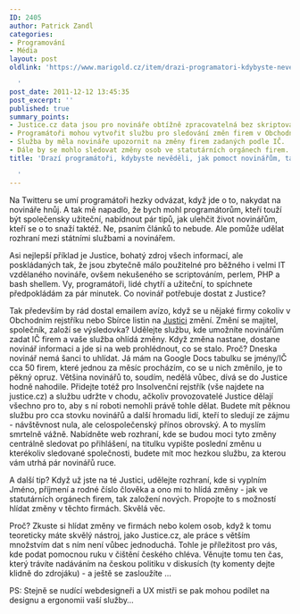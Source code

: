 ```yaml
---
ID: 2405
author: Patrick Zandl
categories:
- Programování
- Média
layout: post
oldlink: 'https://www.marigold.cz/item/drazi-programatori-kdybyste-nevedeli-jak-pomoct-novinarum-tady-je-par-tipu

  '
post_date: 2011-12-12 13:45:35
post_excerpt: ''
published: true
summary_points:
- Justice.cz data jsou pro novináře obtížně zpracovatelná bez skriptování.
- Programátoři mohou vytvořit službu pro sledování změn firem v Obchodním rejstříku.
- Služba by měla novináře upozornit na změny firem zadaných podle IČ.
- Dále by se mohlo sledovat změny osob ve statutárních orgánech firem.
title: 'Drazí programátoři, kdybyste nevěděli, jak pomoct novinářům, tady je pár tipů

  '
---
```


Na Twitteru se umí programátoři hezky odvázat, když jde o to, nakydat na novináře hnůj. A tak mě napadlo, že bych mohl programátorům, kteří touží být společensky užiteční, nabídnout pár tipů, jak ulehčit život novinářům, kteří se o to snaží taktéž. Ne, psaním článků to nebude. Ale pomůže udělat rozhraní mezi státními službami a novinářem. 

Asi nejlepší příklad je Justice, bohatý zdroj všech informací, ale poskládaných tak, že jsou zbytečně málo použitelné pro běžného i velmi IT vzdělaného novináře, ovšem nekušeného se scriptováním, perlem, PHP a bash shellem. Vy, programátoři, lidé chytří a užiteční, to spíchnete předpokládám za pár minutek. Co novinář potřebuje dostat z Justice?

Tak především by rád dostal emailem avízo, když se u nějaké firmy cokoliv v Obchodním rejstříku nebo Sbírce listin na <a href="http://www.justice.cz">Justici</a> změní. Změní se majitel, společník, založí se výsledovka? Udělejte službu, kde umožníte novinářům zadat IČ firem a vaše služba ohlídá změny. Když změna nastane, dostane novinář informaci a jde si na web prohlédnout, co se stalo. Proč? Dneska novinář nemá šanci to uhlídat. Já mám na Google Docs tabulku se jmény/IČ cca 50 firem, které jednou za měsíc procházím, co se u nich změnilo, je to pěkný opruz. Většina novinářů to, soudím, nedělá vůbec, dívá se do Justice hodně nahodile. Přidejte totéž pro Insolvenční rejstřík (vše najdete na justice.cz) a službu udržte v chodu, ačkoliv provozovatelé Justice dělají všechno pro to, aby s ní roboti nemohli právě tohle dělat. Budete mít pěknou službu pro cca stovku novinářů a další hromadu lidí, kteří to sledují ze zájmu - návštěvnost nula, ale celospolečenský přínos obrovský. A to myslím smrtelně vážně. Nabídněte web rozhraní, kde se budou moci tyto změny centrálně sledovat po přihlášení, na titulku vypište poslední změnu u kterékoliv sledované společnosti, budete mít moc hezkou službu, za kterou vám utrhá pár novinářů ruce. 

A další tip? Když už jste na té Justici, udělejte rozhraní, kde si vyplním Jméno, příjmení a rodné číslo člověka a ono mi to hlídá změny - jak ve statutárních orgánech firem, tak založení nových. Propojte to s možností hlídat změny v těchto firmách. Skvělá věc.

Proč? Zkuste si hlídat změny ve firmách nebo kolem osob, když k tomu teoreticky máte skvělý nástroj, jako Justice.cz, ale práce s větším množstvím dat s ním není vůbec jednoduchá. Tohle je příležitost pro vás, kde podat pomocnou ruku v čištění českého chléva. Věnujte tomu ten čas, který trávíte nadáváním na českou politiku v diskusích (ty komenty dejte klidně do zdrojáku) - a ještě se zasloužíte …

PS: Stejně se nudící webdesigneři a UX mistři se pak mohou podílet na designu a ergonomii vaší služby…